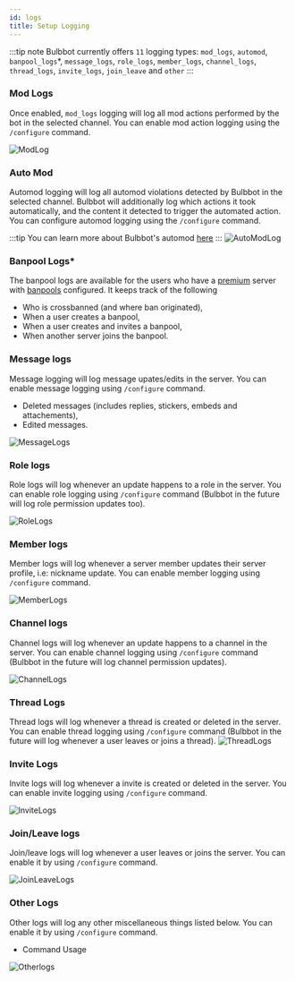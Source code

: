 ```yaml
---
id: logs
title: Setup Logging
---
```



:::tip note
Bulbbot currently offers `11` logging types: `mod_logs`, `automod`, `banpool_logs`*, `message_logs`, `role_logs`, `member_logs`, `channel_logs`, `thread_logs`, `invite_logs`, `join_leave` and `other`
:::

### Mod Logs
Once enabled, `mod_logs` logging will log all mod actions performed by the bot in the selected channel. You can enable mod action logging using the
`/configure` command.


![ModLog](../assets/Configuration/Mod_Logs.png)

### Auto Mod
Automod logging will log all automod violations detected by Bulbbot in the selected channel. Bulbbot will additionally log which actions 
it took automatically, and the content it detected to trigger the automated action. You can configure automod logging using the `/configure` command.

:::tip
You can learn more about Bulbbot's automod [here](automod.md)
:::
![AutoModLog](../assets/Configuration/Automod.png)


### Banpool Logs*
The banpool logs are available for the users who have a [premium](about-premium.md) server with [banpools](banpools.md) configured. It keeps track of the following
- Who is crossbanned (and where ban originated),
- When a user creates a banpool,
- When a user creates and invites a banpool,
- When another server joins the banpool.

### Message logs
Message logging will log message upates/edits in the server. You can enable message logging using `/configure` command.
- Deleted messages (includes replies, stickers, embeds and attachements),
- Edited messages.

![MessageLogs](../assets/Configuration/Message_Logs.png)

### Role logs 
Role logs will log whenever an update happens to a role in the server. You can enable role logging using `/configure` command (Bulbbot in the future will log role permission updates too).

![RoleLogs](../assets/Configuration/Role_Logs.png)

### Member logs
Member logs will log whenever a server member updates their server profile, i.e: nickname update. You can enable member logging using `/configure` command. 

![MemberLogs](../assets/Configuration/Member_Logs.png)

### Channel logs 
Channel logs will log whenever an update happens to a channel in the server. You can enable channel logging using `/configure` command (Bulbbot in the future will log channel permission updates).

![ChannelLogs](../assets/Configuration/Channel_Logs.png)

### Thread Logs
Thread logs will log whenever a thread is created or deleted in the server. You can enable thread logging using `/configure` command (Bulbbot in the future will log whenever a user leaves or joins a thread).
![ThreadLogs](../assets/Configuration/Thread_Logs.png)

### Invite Logs
Invite logs will log whenever a invite is created or deleted in the server. You can enable invite logging using `/configure` command.

![InviteLogs](../assets/Configuration/Invite_Logs.png)

### Join/Leave logs
Join/leave logs will log whenever a user leaves or joins the server. You can enable it by using `/configure` command.

![JoinLeaveLogs](../assets/Configuration/Join_Leave_Logs.png)

### Other Logs
Other logs will log any other miscellaneous things listed below. You can enable it by using `/configure` command.
- Command Usage

![Otherlogs](../assets/Configuration/Other_Logs.png)
